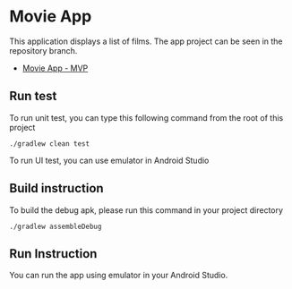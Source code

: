 # Movie App

This application displays a list of films. The app project can be seen in the repository branch.
* [Movie App - MVP](https://github.com/hanstcs/movieapp-mvp/tree/movieapp-mvp)

## Run test

To run unit test, you can type this following command from the root of this project
```
./gradlew clean test
```
To run UI test, you can use emulator in Android Studio

## Build instruction

To build the debug apk, please run this command in your project directory

```
./gradlew assembleDebug
```

## Run Instruction

You can run the app using emulator in your Android Studio.
